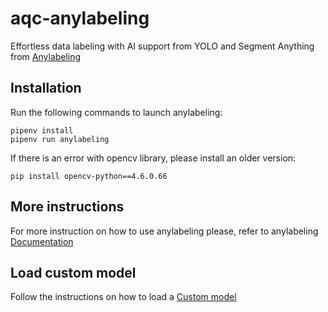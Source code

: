 # aqc-anylabeling

Effortless data labeling with AI support from YOLO and Segment Anything from [Anylabeling](https://github.com/vietanhdev/anylabeling)

## Installation

Run the following commands to launch anylabeling:
```
pipenv install
pipenv run anylabeling
```

If there is an error with opencv library, please install an older version:
```
pip install opencv-python==4.6.0.66
```

## More instructions
For more instruction on how to use anylabeling please, refer to anylabeling [Documentation](https://anylabeling.nrl.ai/docs)

## Load custom model
Follow the instructions on how to load a [Custom model](https://anylabeling.nrl.ai/docs/custom-models)